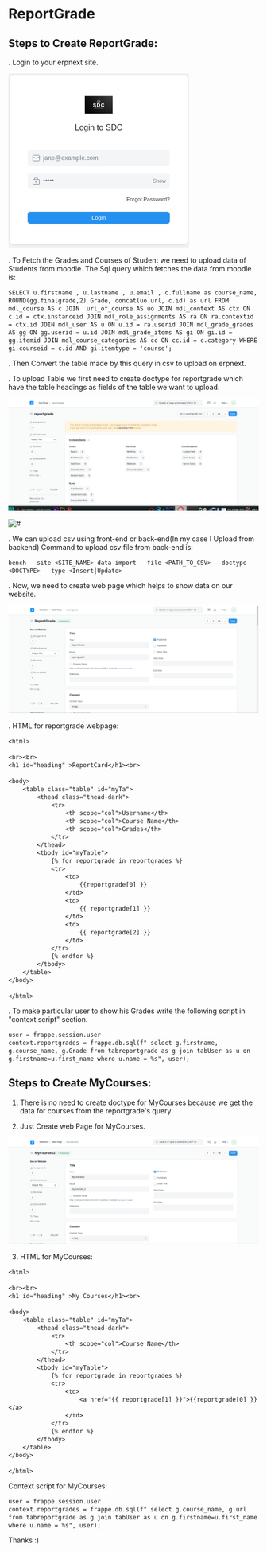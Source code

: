 # ReportGrade

## Steps to Create ReportGrade:

. Login to your erpnext site.

   ![#](/reportgrade/login.png "login")

.  To Fetch the Grades and Courses of Student we need to upload data of Students from moodle.
   The Sql query which fetches the data from moodle is:
  
```
SELECT u.firstname , u.lastname , u.email , c.fullname as course_name,  ROUND(gg.finalgrade,2) Grade, concat(uo.url, c.id) as url FROM mdl_course AS c JOIN  url_of_course AS uo JOIN mdl_context AS ctx ON c.id = ctx.instanceid JOIN mdl_role_assignments AS ra ON ra.contextid = ctx.id JOIN mdl_user AS u ON u.id = ra.userid JOIN mdl_grade_grades AS gg ON gg.userid = u.id JOIN mdl_grade_items AS gi ON gi.id = gg.itemid JOIN mdl_course_categories AS cc ON cc.id = c.category WHERE gi.courseid = c.id AND gi.itemtype = 'course';

```

.  Then Convert the table made by this query in csv to upload on erpnext.
 
.  To upload Table we first need to create doctype for reportgrade which have the table headings as fields of the     table we want to upload.

  ![#](/reportgrade/docreport.png "doctype")
  
  ![#](/reportgrade/fields.png."fields")
  
. We can upload csv using front-end or back-end(In my case I Upload from backend)
   Command to upload csv file from back-end is:
   
```
bench --site <SITE_NAME> data-import --file <PATH_TO_CSV> --doctype <DOCTYPE> --type <Insert|Update>
```
. Now, we need to create web page which helps to show data on our website.

![#](/reportgrade/reportweb.png "webpage")
  
. HTML for reportgrade webpage:

```
<html>

<br><br>
<h1 id="heading" >ReportCard</h1><br>

<body>
    <table class="table" id="myTa">
        <thead class="thead-dark">
            <tr>
                <th scope="col">Username</th>
                <th scope="col">Course Name</th>
                <th scope="col">Grades</th>
            </tr>
        </thead>
        <tbody id="myTable">
            {% for reportgrade in reportgrades %}
            <tr>
                <td>
                    {{reportgrade[0] }}
                </td>
                <td>
                    {{ reportgrade[1] }}
                </td>
                <td>
                    {{ reportgrade[2] }}
                </td>
            </tr>
            {% endfor %}
        </tbody>
    </table>
</body>

</html>
```

. To make particular user to show his Grades write the following script in "context script" section.

```
user = frappe.session.user
context.reportgrades = frappe.db.sql(f" select g.firstname, g.course_name, g.Grade from tabreportgrade as g join tabUser as u on g.firstname=u.first_name where u.name = %s", user);
```
## Steps to Create MyCourses:

1. There is no need to create doctype for MyCourses because we get the data for courses from the reportgrade's        query.

2. Just Create web Page for MyCourses.

  ![#](/reportgrade/coursesweb.png "courseswebpage")
  
3.  HTML for MyCourses:

```
<html>

<br><br>
<h1 id="heading" >My Courses</h1><br>

<body>
    <table class="table" id="myTa">
        <thead class="thead-dark">
            <tr>
                <th scope="col">Course Name</th>
            </tr>
        </thead>
        <tbody id="myTable">
            {% for reportgrade in reportgrades %}
            <tr>
                <td>
                    <a href="{{ reportgrade[1] }}">{{reportgrade[0] }}</a>
                </td>
            </tr>
            {% endfor %}
        </tbody>
    </table>
</body>

</html>
```

Context script for MyCourses:
 
```
user = frappe.session.user
context.reportgrades = frappe.db.sql(f" select g.course_name, g.url from tabreportgrade as g join tabUser as u on g.firstname=u.first_name where u.name = %s", user);

```

Thanks :)
